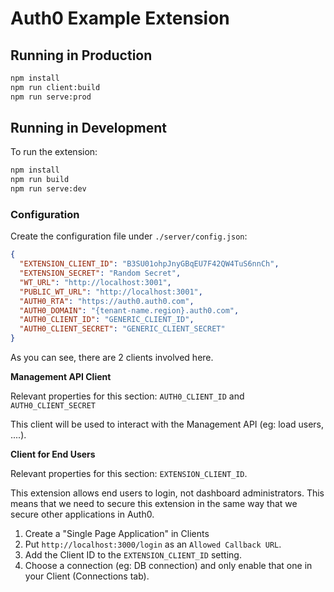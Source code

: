 # Auth0 Example Extension

## Running in Production

```bash
npm install
npm run client:build
npm run serve:prod
```

## Running in Development

To run the extension:

```bash
npm install
npm run build
npm run serve:dev
```

### Configuration

Create the configuration file under `./server/config.json`:

```json
{
  "EXTENSION_CLIENT_ID": "B3SU01ohpJnyGBqEU7F42QW4TuS6nnCh",
  "EXTENSION_SECRET": "Random Secret",
  "WT_URL": "http://localhost:3001",
  "PUBLIC_WT_URL": "http://localhost:3001",
  "AUTH0_RTA": "https://auth0.auth0.com",
  "AUTH0_DOMAIN": "{tenant-name.region}.auth0.com",
  "AUTH0_CLIENT_ID": "GENERIC_CLIENT_ID",
  "AUTH0_CLIENT_SECRET": "GENERIC_CLIENT_SECRET"
}
```

As you can see, there are 2 clients involved here.

**Management API Client**


Relevant properties for this section: `AUTH0_CLIENT_ID` and `AUTH0_CLIENT_SECRET`

This client will be used to interact with the Management API (eg: load users, ....).


**Client for End Users**

Relevant properties for this section: `EXTENSION_CLIENT_ID`.

This extension allows end users to login, not dashboard administrators. This means that we need to secure this extension in the same way that we secure other applications in Auth0.

 1. Create a "Single Page Application" in Clients
 2. Put `http://localhost:3000/login` as an `Allowed Callback URL`.
 3. Add the Client ID to the `EXTENSION_CLIENT_ID` setting.
 4. Choose a connection (eg: DB connection) and only enable that one in your Client (Connections tab).
